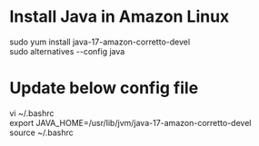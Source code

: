# Install Java in Amazon Linux
sudo yum install java-17-amazon-corretto-devel  
sudo alternatives --config java   

# Update below config file
vi ~/.bashrc  
export JAVA_HOME=/usr/lib/jvm/java-17-amazon-corretto-devel  
source ~/.bashrc
 

